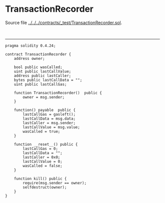 # TransactionRecorder

Source file [../../../contracts/_test/TransactionRecorder.sol](../../../contracts/_test/TransactionRecorder.sol).

<br />

<hr />

```solidity
pragma solidity 0.4.24;

contract TransactionRecorder {
    address owner;

    bool public wasCalled;
    uint public lastCallValue;
    address public lastCaller;
    bytes public lastCallData = "";
    uint public lastCallGas;

    function TransactionRecorder()  public {
        owner = msg.sender;
    }

    function() payable  public {
        lastCallGas = gasleft();
        lastCallData = msg.data;
        lastCaller = msg.sender;
        lastCallValue = msg.value;
        wasCalled = true;
    }

    function __reset__() public {
        lastCallGas = 0;
        lastCallData = "";
        lastCaller = 0x0;
        lastCallValue = 0;
        wasCalled = false;
    }

    function kill() public {
        require(msg.sender == owner);
        selfdestruct(owner);
    }
}

```
